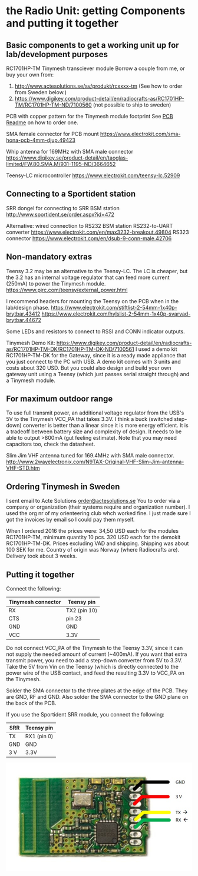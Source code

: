 # the Radio Unit: getting Components and putting it together


## Basic components to get a working unit up for lab/development purposes

RC1701HP-TM	Tinymesh transciever module
Borrow a couple from me, or buy your own from:
1. http://www.actesolutions.se/sv/produkt/rcxxxx-tm (See how to order from Sweden below.)
2. https://www.digikey.com/product-detail/en/radiocrafts-as/RC1701HP-TM/RC1701HP-TM-ND/7100560 (not possible to ship to sweden)

PCB with copper pattern for the Tinymesh module footprint
See [PCB Readme](./PCB/README.md) on how to order one.

SMA female connector for PCB mount
https://www.electrokit.com/sma-hona-pcb-4mm-djup.49423

Whip antenna for 169MHz with SMA male connector 
https://www.digikey.se/product-detail/en/taoglas-limited/FW.80.SMA.M/931-1195-ND/3664652

Teensy-LC microcontroller
https://www.electrokit.com/teensy-lc.52909


## Connecting to a Sportident station

SRR dongel for connecting to SRR BSM station
http://www.sportident.se/order.aspx?id=472

Alternative: wired connection to RS232 BSM station
RS232-to-UART converter
https://www.electrokit.com/en/max3232-breakout.49804
RS323 connector
https://www.electrokit.com/en/dsub-9-conn-male.42706


## Non-mandatory extras
Teensy 3.2 may be an alternative to the Teensy-LC. The LC is cheaper, but the 3.2 has an internal voltage regulator that can feed more current (250mA) to power the Tinymesh module.
https://www.pjrc.com/teensy/external_power.html

I recommend headers for mounting the Teensy on the PCB when in the lab/design phase.
https://www.electrokit.com/stiftlist-2-54mm-1x40p-brytbar.43412
https://www.electrokit.com/hylslist-2-54mm-1x40p-svarvad-brytbar.44672

Some LEDs and resistors to connect to RSSI and CONN indicator outputs.

Tinymesh Demo Kit:
https://www.digikey.com/product-detail/en/radiocrafts-as/RC1701HP-TM-DK/RC1701HP-TM-DK-ND/7100561 
I used a demo kit RC1701HP-TM-DK for the Gateway, since it is a ready made appliance that you just connect to the PC with USB. A demo kit comes with 3 units and costs about 320 USD. But you could also design and build your own gateway unit using a Teensy (which just passes serial straight through) and a Tinymesh module. 

## For maximum outdoor range
To use full transmit power, an additional voltage regulator from the USB's 5V to the Tinymesh VCC_PA that takes 3.3V. I think a buck (switched step-down) converter is better than a linear since it is more energy efficient. It is a tradeoff between battery size and complexity of design. It needs to be able to output >800mA (gut feeling estimate). Note that you may need capacitors too, check the datasheet.

Slim Jim VHF antenna tuned for 169.4MHz with SMA male connector.
http://www.2wayelectronix.com/N9TAX-Original-VHF-Slim-Jim-antenna-VHF-STD.htm

## Ordering Tinymesh in Sweden

I sent email to Acte Solutions order@actesolutions.se 
You to order via a company or organization (their systems require and organization number). I used the org nr of my orienteering club whch worked fine. I just made sure I got the invoices by email so I could pay them myself.

When I ordered 2016 the prices were:
34,50 USD each for the modules RC1701HP-TM, minimum quantity 10 pcs.
320 USD each for the demokit RC1701HP-TM-DK.
Prices excluding VAD and shipping. Shipping was about 100 SEK for me. Country of origin was Norway (where Radiocrafts are).
Delivery took about 3 weeks.


## Putting it together
Connect the following:

| Tinymesh connector | Teensy pin |
| --- | --- |
| RX | TX2 (pin 10) |
| CTS | pin 23 |
| GND | GND |
| VCC | 3.3V |

Do not connect VCC_PA of the Tinymesh to the Teensy 3.3V, since it can not supply the needed amount of current (~400mA). If you want that extra transmit power, you need to add a step-down converter from 5V to 3.3V. Take the 5V from Vin on the Teensy (which is directly connected to the power wire of the USB contact, and feed the resulting 3.3V to VCC_PA on the Tinymesh.

Solder the SMA connector to the three plates at the edge of the PCB. They are GND, RF and GND. Also solder the SMA connector to the GND plane on the back of the PCB.

If you use the Sportident SRR module, you connect the following:

| SRR | Teensy pin |
| --- | --- |
| TX | RX1 (pin 0) |
| GND | GND |
| 3 V | 3.3V |

![srr pinout](../docs/SRR-pinout.jpg)
